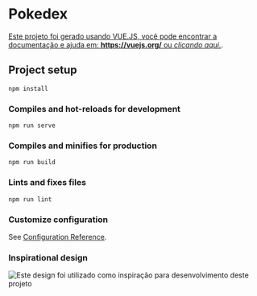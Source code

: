 # Pokedex
[Este projeto foi gerado usando VUE.JS, você pode encontrar a documentação e ajuda em: **https://vuejs.org/** ou *clicando aqui.*](https://vuejs.org/).

## Project setup
```
npm install
```

### Compiles and hot-reloads for development
```
npm run serve
```

### Compiles and minifies for production
```
npm run build
```

### Lints and fixes files
```
npm run lint
```

### Customize configuration
See [Configuration Reference](https://cli.vuejs.org/config/).

### Inspirational design
![*Este design foi utilizado como inspiração para desenvolvimento deste projeto*]([[https://d33wubrfki0l68.cloudfront.net/f54808f5033f658fa051f9ec766e9dec80c94692/b0029/images/lets-review-pokedex/screens.png]])
